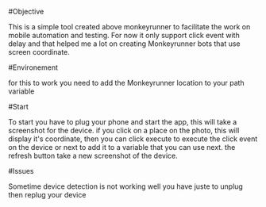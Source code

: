 #Objective

This is a simple tool created above monkeyrunner to facilitate the work on mobile automation and testing.
For now it only support click event with delay and that helped me a lot on creating Monkeyrunner bots that use screen coordinate.

#Environement

for this to work you need to add the Monkeyrunner location to your path variable


#Start

To start you have to plug your phone and start the app, this will take a screenshot for the device.
if you click on a place on the photo, this will display it's coordinate, then you can click execute to execute the click event on the device or next to add it to a variable that you can use next.
the refresh button take a new screenshot of the device.

#Issues

Sometime device detection is not working well you have juste to unplug then replug your device